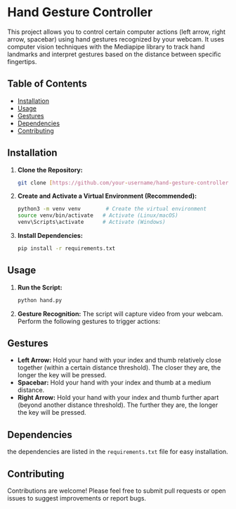 # Hand Gesture Controller

This project allows you to control certain computer actions (left arrow, right arrow, spacebar) using hand gestures recognized by your webcam.  It uses computer vision techniques with the Mediapipe library to track hand landmarks and interpret gestures based on the distance between specific fingertips.

## Table of Contents

-   [Installation](#installation)
-   [Usage](#usage)
-   [Gestures](#gestures)
-   [Dependencies](#dependencies)
-   [Contributing](#contributing)

## Installation

1.  **Clone the Repository:**
    ```bash
    git clone [https://github.com/your-username/hand-gesture-controller.git](https://www.google.com/search?q=https://github.com/your-username/hand-gesture-controller.git)  # Replace with your repository URL
    ```

2.  **Create and Activate a Virtual Environment (Recommended):**
    ```bash
    python3 -m venv venv        # Create the virtual environment
    source venv/bin/activate   # Activate (Linux/macOS)
    venv\Scripts\activate      # Activate (Windows)
    ```

3.  **Install Dependencies:**
    ```bash
    pip install -r requirements.txt
    ```

## Usage

1.  **Run the Script:**
    ```bash
    python hand.py 
    ```

2.  **Gesture Recognition:** The script will capture video from your webcam.  Perform the following gestures to trigger actions:

## Gestures

*   **Left Arrow:** Hold your hand with your index and thumb relatively close together (within a certain distance threshold). The closer they are, the longer the key will be pressed.
*   **Spacebar:** Hold your hand with your index and thumb at a medium distance.
*   **Right Arrow:** Hold your hand with your index and thumb further apart (beyond another distance threshold). The further they are, the longer the key will be pressed.

## Dependencies

the dependencies are listed in the `requirements.txt` file for easy installation.

## Contributing

Contributions are welcome!  Please feel free to submit pull requests or open issues to suggest improvements or report bugs.
